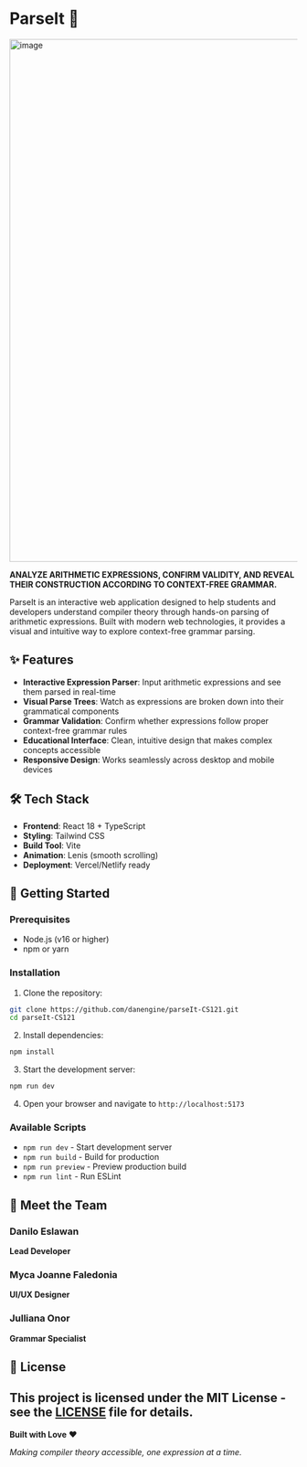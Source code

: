 # ParseIt 🚀
<img width="1832" height="915" alt="image" src="https://github.com/user-attachments/assets/ae450fe3-0133-4011-a3c6-a07882b09b67" />

**ANALYZE ARITHMETIC EXPRESSIONS, CONFIRM VALIDITY, AND REVEAL THEIR CONSTRUCTION ACCORDING TO CONTEXT-FREE GRAMMAR.**

ParseIt is an interactive web application designed to help students and developers understand compiler theory through hands-on parsing of arithmetic expressions. Built with modern web technologies, it provides a visual and intuitive way to explore context-free grammar parsing.

## ✨ Features

- **Interactive Expression Parser**: Input arithmetic expressions and see them parsed in real-time
- **Visual Parse Trees**: Watch as expressions are broken down into their grammatical components
- **Grammar Validation**: Confirm whether expressions follow proper context-free grammar rules
- **Educational Interface**: Clean, intuitive design that makes complex concepts accessible
- **Responsive Design**: Works seamlessly across desktop and mobile devices

## 🛠️ Tech Stack

- **Frontend**: React 18 + TypeScript
- **Styling**: Tailwind CSS
- **Build Tool**: Vite
- **Animation**: Lenis (smooth scrolling)
- **Deployment**: Vercel/Netlify ready

## 🚀 Getting Started

### Prerequisites

- Node.js (v16 or higher)
- npm or yarn

### Installation

1. Clone the repository:
```bash
git clone https://github.com/danengine/parseIt-CS121.git
cd parseIt-CS121
```

2. Install dependencies:
```bash
npm install
```

3. Start the development server:
```bash
npm run dev
```

4. Open your browser and navigate to `http://localhost:5173`

### Available Scripts

- `npm run dev` - Start development server
- `npm run build` - Build for production
- `npm run preview` - Preview production build
- `npm run lint` - Run ESLint

## 👥 Meet the Team

### Danilo Eslawan
**Lead Developer**

### Myca Joanne Faledonia
**UI/UX Designer**

### Julliana Onor
**Grammar Specialist**

## 📄 License

This project is licensed under the MIT License - see the [LICENSE](LICENSE) file for details.
---

**Built with Love** ❤️

*Making compiler theory accessible, one expression at a time.*